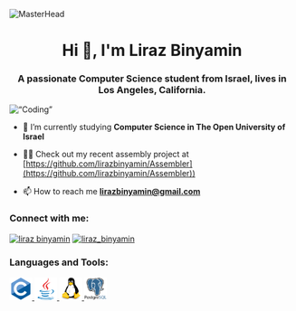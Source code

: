 
![MasterHead](https://blog.kakaocdn.net/dn/CCasK/btqE3fevs3c/ldAR8EggwGfKOEvMkKFkhK/img.jpg)

<h1 align="center">Hi 👋, I'm Liraz Binyamin</h1>
<h3 align="center">A passionate Computer Science student from Israel, lives in Los Angeles, California.</h3>
<img align=“right” alt=“Coding” width=“400” src=https://cdn.dribbble.com/users/1803678/screenshots/3652824/media/ec8d4b3c350813be65b1711a528c5143.gif>

- 🌱 I’m currently studying **Computer Science in The Open University of Israel**

- 👨‍💻 Check out my recent assembly project at [https://github.com/lirazbinyamin/Assembler](https://github.com/lirazbinyamin/Assembler))

- 📫 How to reach me **lirazbinyamin@gmail.com**

<h3 align="left">Connect with me:</h3>
<p align="left">
<a href="https://linkedin.com/in/liraz-binyamin" target="blank"><img align="center" src="https://raw.githubusercontent.com/rahuldkjain/github-profile-readme-generator/master/src/images/icons/Social/linked-in-alt.svg" alt="liraz binyamin" height="30" width="40" /></a>
<a href="https://www.instagram.com/liraz_binyamin/" target="blank"><img align="center" src="https://raw.githubusercontent.com/rahuldkjain/github-profile-readme-generator/master/src/images/icons/Social/instagram.svg" alt="liraz_binyamin" height="30" width="40" /></a>
</p>

<h3 align="left">Languages and Tools:</h3>
<p align="left"> <a href="https://www.cprogramming.com/" target="_blank" rel="noreferrer"> <img src="https://raw.githubusercontent.com/devicons/devicon/master/icons/c/c-original.svg" alt="c" width="40" height="40"/> </a> <a href="https://www.java.com" target="_blank" rel="noreferrer"> <img src="https://raw.githubusercontent.com/devicons/devicon/master/icons/java/java-original.svg" alt="java" width="40" height="40"/> </a> <a href="https://www.linux.org/" target="_blank" rel="noreferrer"> <img src="https://raw.githubusercontent.com/devicons/devicon/master/icons/linux/linux-original.svg" alt="linux" width="40" height="40"/> </a> <a href="https://www.postgresql.org" target="_blank" rel="noreferrer"> <img src="https://raw.githubusercontent.com/devicons/devicon/master/icons/postgresql/postgresql-original-wordmark.svg" alt="postgresql" width="40" height="40"/> </a> </p>
